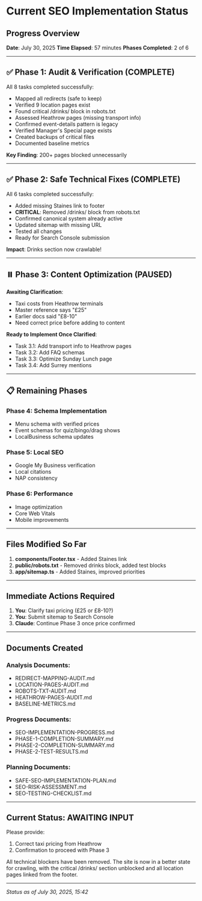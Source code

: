 # Current SEO Implementation Status

## Progress Overview
**Date**: July 30, 2025
**Time Elapsed**: 57 minutes
**Phases Completed**: 2 of 6

---

## ✅ Phase 1: Audit & Verification (COMPLETE)
All 8 tasks completed successfully:
- Mapped all redirects (safe to keep)
- Verified 9 location pages exist
- Found critical /drinks/ block in robots.txt
- Assessed Heathrow pages (missing transport info)
- Confirmed event-details pattern is legacy
- Verified Manager's Special page exists
- Created backups of critical files
- Documented baseline metrics

**Key Finding**: 200+ pages blocked unnecessarily

---

## ✅ Phase 2: Safe Technical Fixes (COMPLETE)
All 6 tasks completed successfully:
- Added missing Staines link to footer
- **CRITICAL**: Removed /drinks/ block from robots.txt
- Confirmed canonical system already active
- Updated sitemap with missing URL
- Tested all changes
- Ready for Search Console submission

**Impact**: Drinks section now crawlable!

---

## ⏸️ Phase 3: Content Optimization (PAUSED)

**Awaiting Clarification**:
- Taxi costs from Heathrow terminals
- Master reference says "£25"
- Earlier docs said "£8-10"
- Need correct price before adding to content

**Ready to Implement Once Clarified**:
- Task 3.1: Add transport info to Heathrow pages
- Task 3.2: Add FAQ schemas
- Task 3.3: Optimize Sunday Lunch page
- Task 3.4: Add Surrey mentions

---

## 📋 Remaining Phases

### Phase 4: Schema Implementation
- Menu schema with verified prices
- Event schemas for quiz/bingo/drag shows
- LocalBusiness schema updates

### Phase 5: Local SEO
- Google My Business verification
- Local citations
- NAP consistency

### Phase 6: Performance
- Image optimization
- Core Web Vitals
- Mobile improvements

---

## Files Modified So Far

1. **components/Footer.tsx** - Added Staines link
2. **public/robots.txt** - Removed drinks block, added test blocks
3. **app/sitemap.ts** - Added Staines, improved priorities

---

## Immediate Actions Required

1. **You**: Clarify taxi pricing (£25 or £8-10?)
2. **You**: Submit sitemap to Search Console
3. **Claude**: Continue Phase 3 once price confirmed

---

## Documents Created

### Analysis Documents:
- REDIRECT-MAPPING-AUDIT.md
- LOCATION-PAGES-AUDIT.md
- ROBOTS-TXT-AUDIT.md
- HEATHROW-PAGES-AUDIT.md
- BASELINE-METRICS.md

### Progress Documents:
- SEO-IMPLEMENTATION-PROGRESS.md
- PHASE-1-COMPLETION-SUMMARY.md
- PHASE-2-COMPLETION-SUMMARY.md
- PHASE-2-TEST-RESULTS.md

### Planning Documents:
- SAFE-SEO-IMPLEMENTATION-PLAN.md
- SEO-RISK-ASSESSMENT.md
- SEO-TESTING-CHECKLIST.md

---

## Current Status: AWAITING INPUT

Please provide:
1. Correct taxi pricing from Heathrow
2. Confirmation to proceed with Phase 3

All technical blockers have been removed. The site is now in a better state for crawling, with the critical /drinks/ section unblocked and all location pages linked from the footer.

---

*Status as of July 30, 2025, 15:42*